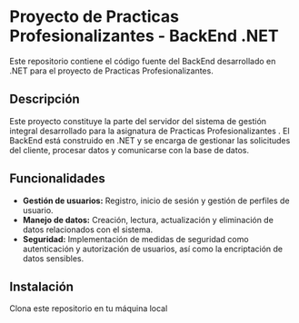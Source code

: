 # Proyecto de Practicas Profesionalizantes - BackEnd .NET

Este repositorio contiene el código fuente del BackEnd desarrollado en .NET para el proyecto de Practicas Profesionalizantes.

## Descripción

Este proyecto constituye la parte del servidor del sistema de gestión integral desarrollado para la asignatura de Practicas Profesionalizantes . El BackEnd está construido en .NET y se encarga de gestionar las solicitudes del cliente, procesar datos y comunicarse con la base de datos.

## Funcionalidades

- **Gestión de usuarios:** Registro, inicio de sesión y gestión de perfiles de usuario.
- **Manejo de datos:** Creación, lectura, actualización y eliminación de datos relacionados con el sistema.
- **Seguridad:** Implementación de medidas de seguridad como autenticación y autorización de usuarios, así como la encriptación de datos sensibles.

## Instalación

Clona este repositorio en tu máquina local
